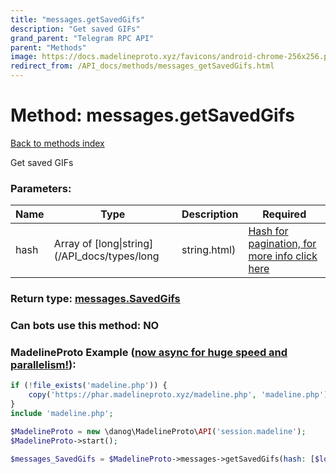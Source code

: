 ```yaml
---
title: "messages.getSavedGifs"
description: "Get saved GIFs"
grand_parent: "Telegram RPC API"
parent: "Methods"
image: https://docs.madelineproto.xyz/favicons/android-chrome-256x256.png
redirect_from: /API_docs/methods/messages_getSavedGifs.html
---
```

# Method: messages.getSavedGifs
[Back to methods index](index.html)



Get saved GIFs

### Parameters:

| Name     |    Type       | Description | Required |
|----------|---------------|-------------|----------|
|hash|Array of [long\|string](/API_docs/types/long|string.html) | [Hash for pagination, for more info click here](https://core.telegram.org/api/offsets#hash-generation) | Optional|


### Return type: [messages.SavedGifs](/API_docs/types/messages.SavedGifs.html)

### Can bots use this method: **NO**


### MadelineProto Example ([now async for huge speed and parallelism!](https://docs.madelineproto.xyz/docs/ASYNC.html)):


```php
if (!file_exists('madeline.php')) {
    copy('https://phar.madelineproto.xyz/madeline.php', 'madeline.php');
}
include 'madeline.php';

$MadelineProto = new \danog\MadelineProto\API('session.madeline');
$MadelineProto->start();

$messages_SavedGifs = $MadelineProto->messages->getSavedGifs(hash: [$long|string, $long|string], );
```

